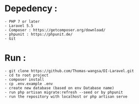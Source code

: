 # Depedency :
	- PHP 7 or later
	- Laravel 5.5
	- Composer : https://getcomposer.org/download/
	- phpunit : https://phpunit.de/
	- Git 

# Run :
	- git clone https://github.com/Thomas-wangsa/DI-Laravel.git
	- cd to root project
	- composer install
	- cp .env.example .env
	- create new database (based on env Database name)
	- run php artisan migrate:refresh --seed or by phpunit
	- run the repository with localhost or php artisan serve
